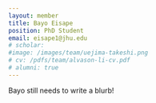 ```yaml
---
layout: member
title: Bayo Eisape
position: PhD Student
email: eisape1@jhu.edu
# scholar:
#image: /images/team/uejima-takeshi.png
# cv: /pdfs/team/alvason-li-cv.pdf
# alumni: true
---
```


Bayo still needs to write a blurb!
